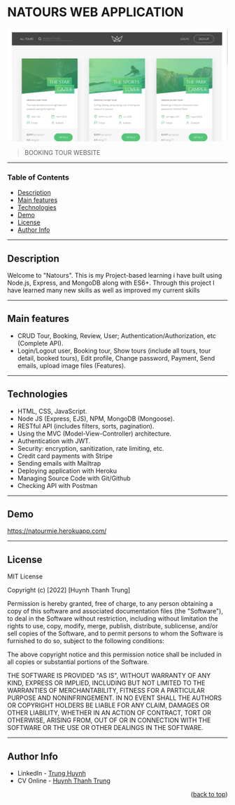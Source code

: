 <div id="top"></div>

# NATOURS WEB APPLICATION

![Project Image](public/img/natours.PNG)

> BOOKING TOUR WEBSITE

---

### Table of Contents

- [Description](#description)
- [Main features](#main-features)
- [Technologies](#technologies)
- [Demo](#demo)
- [License](#license)
- [Author Info](#author-info)

---

## Description

Welcome to "Natours". This is my Project-based learning i have built using Node.js, Express, and MongoDB along with ES6+. Through this project I have learned many new skills as well as improved my current skills

---

## Main features

- CRUD Tour, Booking, Review, User; Authentication/Authorization, etc (Complete API).
- Login/Logout user, Booking tour, Show tours (include all tours, tour detail, booked tours), Edit profile, Change password, Payment, Send emails, upload image files (Features).

---

## Technologies

- HTML, CSS, JavaScript.
- Node JS (Express, EJS), NPM, MongoDB (Mongoose).
- RESTful API (includes filters, sorts, pagination).
- Using the MVC (Model-View-Controller) architecture.
- Authentication with JWT.
- Security: encryption, sanitization, rate limiting, etc.
- Credit card payments with Stripe
- Sending emails with Mailtrap
- Deploying application with Heroku
- Managing Source Code with Git/Github
- Checking API with Postman

---

## Demo

https://natourmie.herokuapp.com/

---

## License

MIT License

Copyright (c) [2022] [Huynh Thanh Trung]

Permission is hereby granted, free of charge, to any person obtaining a copy
of this software and associated documentation files (the "Software"), to deal
in the Software without restriction, including without limitation the rights
to use, copy, modify, merge, publish, distribute, sublicense, and/or sell
copies of the Software, and to permit persons to whom the Software is
furnished to do so, subject to the following conditions:

The above copyright notice and this permission notice shall be included in all
copies or substantial portions of the Software.

THE SOFTWARE IS PROVIDED "AS IS", WITHOUT WARRANTY OF ANY KIND, EXPRESS OR
IMPLIED, INCLUDING BUT NOT LIMITED TO THE WARRANTIES OF MERCHANTABILITY,
FITNESS FOR A PARTICULAR PURPOSE AND NONINFRINGEMENT. IN NO EVENT SHALL THE
AUTHORS OR COPYRIGHT HOLDERS BE LIABLE FOR ANY CLAIM, DAMAGES OR OTHER
LIABILITY, WHETHER IN AN ACTION OF CONTRACT, TORT OR OTHERWISE, ARISING FROM,
OUT OF OR IN CONNECTION WITH THE SOFTWARE OR THE USE OR OTHER DEALINGS IN THE
SOFTWARE.

---

## Author Info

- LinkedIn - [Trung Huynh](https://www.linkedin.com/in/trung-hu%E1%BB%B3nh-7522b5213/)
- CV Online - [Huynh Thanh Trung](https://trung-git.github.io/cv-trung/)
<p align="right">(<a href="#top">back to top</a>)</p>
